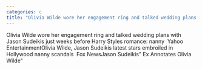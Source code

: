 ```yaml
---
categories: c
title: "Olivia Wilde wore her engagement ring and talked wedding plans with Jason Sudeikis just weeks before Harry Styles romance nanny  Yahoo Entertainment"
---
```

Olivia Wilde wore her engagement ring and talked wedding plans with Jason Sudeikis just weeks before Harry Styles romance: nanny&nbsp;&nbsp;Yahoo EntertainmentOlivia Wilde, Jason Sudeikis latest stars embroiled in Hollywood nanny scandals&nbsp;&nbsp;Fox NewsJason Sudeikis" Ex Annotates Olivia Wilde"
